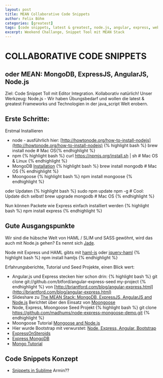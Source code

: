 ```yaml
---
layout: post
title: MEAN Collaborative Code Snippets
author: Felix Böhm
categories: [greatest]
tags: [code snippets, latest & greatest, node.js, angular, express, webentwicklung]
excerpt: Weekend Challange, Snippet Tool mit MEAN Stack
---
```


# COLLABORATIVE CODE SNIPPETS 
## oder MEAN: MongoDB, ExpressJS, AngularJS, Node.js

Ziel: Code Snippet Toll mit Editor Integration. Kollaborativ natürlich!
Unser Werkzeug: Node.js - Wir haben Übungsbedarf und wollen die latest & greatest Frameworks und Technologien in der java_script Welt erobern.

## Erste Schritte:
Erstmal Installieren

* node - ausführlich hier: [http://howtonode.org/how-to-install-nodejs](http://howtonode.org/how-to-install-nodejs) {% highlight bash %} brew install node # Mac OS{% endhighlight %}
* npm {% highlight bash %} curl https://npmjs.org/install.sh | sh # Mac OS & Linux {% endhighlight %}
* MongoDB [Installation](http://docs.mongodb.org/manual/tutorial/) {% highlight bash %} brew install mongodb # Mac OS {% endhighlight %}
* Moongoose {% highlight bash %} npm install mongoose {% endhighlight %}

oder Updaten {% highlight bash %}
sudo npm update npm -g  # Cool: Update dich selbst!
brew upgrade mongodb # Mac OS
{% endhighlight %}

Nun können Packete wie Express einfach installiert werden {% highlight bash %}
npm install express
{% endhighlight %}

## Gute Ausgangspunkte
Wir sind die hübsche Welt von HAML / SLIM und SASS gewöhnt, wird das auch mit Node.js gehen? Es nennt sich [Jade](http://jade-lang.com/).

Node mit Express und HAML gibts mit [haml-js](https://github.com/creationix/haml-js) oder [jquery-haml](https://github.com/creationix/jquery-haml) {% highlight bash %}
npm install hamljs 
{% endhighlight %}

Erfahrungsberichte, Tutorial und Seed Projekte, einen Blick wert:

* Angular.js und Express stecken hier schon drin: {% highlight bash %}
git clone git://github.com/btford/angular-express-seed my-project
{% endhighlight %}
  von [http://briantford.com/blog/angular-express.html](http://briantford.com/blog/angular-express.html)
* Slideshare zu [The MEAN Stack: MongoDB, ExpressJS, AngularJS and Node.js](http://de.slideshare.net/mongodb/mongodb2-21677032)
  Berichtet über den Einsatz von [Moongoose](http://mongoosejs.com/)
* Node, Express, Moongoose Seed Projekt {% highlight bash %}
git clone https://github.com/madhums/node-express-mongoose-demo.git
{% endhighlight %}
* Moongoose Tutorial [Mongoose and Node.js](http://theholmesoffice.com/mongoose-and-node-js-tutorial/)
* Hier wurde Bootstrap mit verwurstet: [Node, Express, Angular, Bootstrap](https://github.com/jimakker/angular-express-bootstrap-seed)
* [ExpressOnSteroids](https://github.com/the-teacher/ExpressOnSteroids)
* [Express MongoDB](http://howtonode.org/f8553a94aea5117c7236bb73cf85340269ea6602/express-mongodb)
* [Mongo Tutorial](http://blog.ijasoneverett.com/2013/03/a-sample-app-with-node-js-express-and-mongodb-part-1/)

## Code Snippets Konzept

* [Snippets in Sublime](http://www.sublimetext.com/docs/key-bindings)
Armin??



